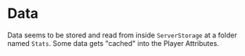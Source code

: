 # Data

Data seems to be stored and read from inside ``ServerStorage`` at a folder named ``Stats``. Some data gets "cached" into the Player Attributes.